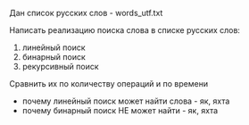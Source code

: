 Дан список русских слов - words_utf.txt  

Написать реализацию поиска слова в списке русских слов:  
1) линейный поиск  
2) бинарный поиск  
3) рекурсивный поиск  

Сравнить их по количеству операций и по времени  

- почему линейный поиск может найти слова - як, яхта  
- почему бинарный поиск НЕ может найти - як, яхта  
